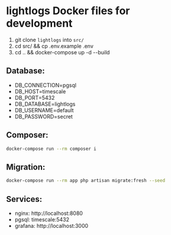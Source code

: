 # lightlogs Docker files for development

1. git clone `lightlogs` into `src/`
2. cd src/ && cp .env.example .env
3. cd .. && docker-compose up -d --build

## Database:
- DB_CONNECTION=pgsql
- DB_HOST=timescale
- DB_PORT=5432
- DB_DATABASE=lightlogs
- DB_USERNAME=default
- DB_PASSWORD=secret

## Composer:
```bash
docker-compose run --rm composer i
```

## Migration:
```bash
docker-compose run --rm app php artisan migrate:fresh --seed
```

## Services:
  - nginx: http://localhost:8080
  - pgsql: timescale:5432
  - grafana: http://localhost:3000